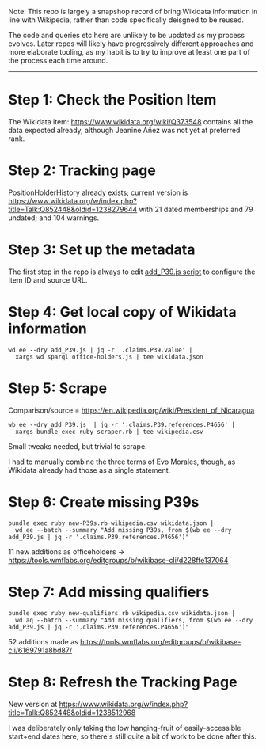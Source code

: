 Note: This repo is largely a snapshop record of bring Wikidata
information in line with Wikipedia, rather than code specifically
deisgned to be reused.

The code and queries etc here are unlikely to be updated as my process
evolves. Later repos will likely have progressively different approaches
and more elaborate tooling, as my habit is to try to improve at least
one part of the process each time around.

---------

Step 1: Check the Position Item
===============================

The Wikidata item: https://www.wikidata.org/wiki/Q373548
contains all the data expected already, although Jeanine Áñez was not
yet at preferred rank.

Step 2: Tracking page
=====================

PositionHolderHistory already exists; current version is
https://www.wikidata.org/w/index.php?title=Talk:Q852448&oldid=1238279644
with 21 dated memberships and 79 undated; and 104 warnings.

Step 3: Set up the metadata
===========================

The first step in the repo is always to edit [add_P39.js script](add_P39.js)
to configure the Item ID and source URL.

Step 4: Get local copy of Wikidata information
==============================================

    wd ee --dry add_P39.js | jq -r '.claims.P39.value' |
      xargs wd sparql office-holders.js | tee wikidata.json

Step 5: Scrape
==============

Comparison/source = https://en.wikipedia.org/wiki/President_of_Nicaragua

    wb ee --dry add_P39.js  | jq -r '.claims.P39.references.P4656' |
      xargs bundle exec ruby scraper.rb | tee wikipedia.csv

Small tweaks needed, but trivial to scrape.

I had to manually combine the three terms of Evo Morales, though, as
Wikidata already had those as a single statement.

Step 6: Create missing P39s
===========================

    bundle exec ruby new-P39s.rb wikipedia.csv wikidata.json |
      wd ee --batch --summary "Add missing P39s, from $(wb ee --dry add_P39.js | jq -r '.claims.P39.references.P4656')"

11 new additions as officeholders -> https://tools.wmflabs.org/editgroups/b/wikibase-cli/d228ffe137064

Step 7: Add missing qualifiers
==============================

    bundle exec ruby new-qualifiers.rb wikipedia.csv wikidata.json |
      wd aq --batch --summary "Add missing qualifiers, from $(wb ee --dry add_P39.js | jq -r '.claims.P39.references.P4656')"

52 additions made as https://tools.wmflabs.org/editgroups/b/wikibase-cli/6169791a8bd87/

Step 8: Refresh the Tracking Page
=================================

New version at https://www.wikidata.org/w/index.php?title=Talk:Q852448&oldid=1238512968

I was deliberately only taking the low hanging-fruit of
easily-accessible start+end dates here, so there's still quite a bit of
work to be done after this.
